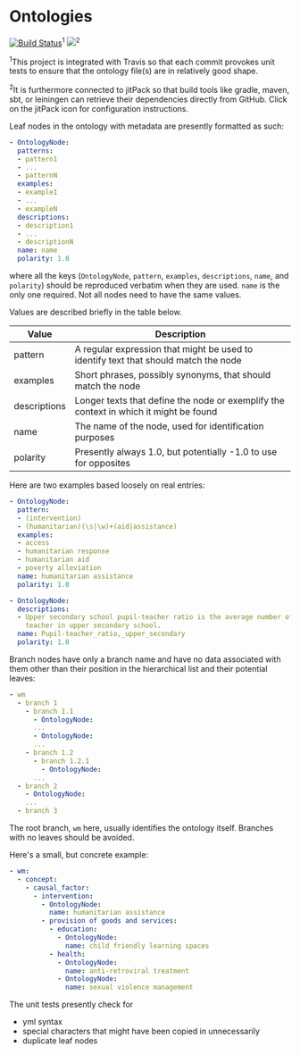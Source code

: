 # Ontologies

[![Build Status](https://travis-ci.org/WorldModelers/Ontologies.svg?branch=master)](https://travis-ci.org/WorldModelers/Ontologies)<sup>1</sup>
[![](https://jitpack.io/v/WorldModelers/Ontologies.svg)](https://jitpack.io/#WorldModelers/Ontologies)<sup>2</sup>

<sup>1</sup>This project is integrated with Travis so that each commit provokes unit tests to ensure that the ontology file(s) are in relatively good shape.

<sup>2</sup>It is furthermore connected to jitPack so that build tools like gradle, maven, sbt, or leiningen can retrieve their dependencies directly from GitHub.  Click on the jitPack icon for configuration instructions.

Leaf nodes in the ontology with metadata are presently formatted as such:
```yml
- OntologyNode:
  patterns:
  - pattern1
  - ...
  - patternN
  examples:
  - example1
  - ...
  - exampleN
  descriptions:
  - description1
  - ...
  - descriptionN
  name: name
  polarity: 1.0

```
where all the keys (`OntologyNode`, `pattern`, `examples`, `descriptions`, `name`, and `polarity`)
should be reproduced verbatim when they are used.  `name` is the only one required.  Not all nodes
need to have the same values.

Values are described briefly in the table below.

|Value|Description|
|---|---|
|pattern|A regular expression that might be used to identify text that should match the node|
|examples|Short phrases, possibly synonyms, that should match the node|
|descriptions|Longer texts that define the node or exemplify the context in which it might be found|
|name|The name of the node, used for identification purposes|
|polarity|Presently always 1.0, but potentially -1.0 to use for opposites|

Here are two examples based loosely on real entries:
````yml
- OntologyNode:
  pattern:
  - (intervention)
  - (humanitarian)(\s|\w)+(aid|assistance)
  examples:
  - access
  - humanitarian response
  - humanitarian aid
  - poverty alleviation
  name: humanitarian assistance
  polarity: 1.0
````
```yml
- OntologyNode:
  descriptions:
  - Upper secondary school pupil-teacher ratio is the average number of pupils per
    teacher in upper secondary school.
  name: Pupil-teacher_ratio,_upper_secondary
  polarity: 1.0
```

Branch nodes have only a branch name and have no data associated with them other than
their position in the hierarchical list and their potential leaves:

````yml
- wm
  - branch 1
    - branch 1.1
      - OntologyNode:
      ...
      - OntologyNode:
      ...
    - branch 1.2
      - branch 1.2.1
        - OntologyNode:
      ...
  - branch 2
    - OntologyNode:
    ...
  - branch 3
````

The root branch, `wm` here, usually identifies the ontology itself.
Branches with no leaves should be avoided.

Here's a small, but concrete example:

```yml
- wm:
  - concept:
    - causal_factor:
      - intervention:
        - OntologyNode:
          name: humanitarian assistance
        - provision of goods and services:
          - education:
            - OntologyNode:
              name: child friendly learning spaces
          - health:
            - OntologyNode:
              name: anti-retroviral treatment
            - OntologyNode:
              name: sexual violence management
```

The unit tests presently check for
* yml syntax
* special characters that might have been copied in unnecessarily
* duplicate leaf nodes

